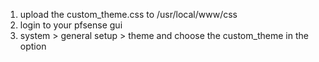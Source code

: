 1. upload the custom_theme.css to /usr/local/www/css 
2. login to your pfsense gui 
3. system > general setup > theme 
   and choose the custom_theme in the option 
